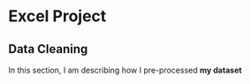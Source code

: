 # Excel Project
## Data Cleaning
In this section, I am describing how I pre-processed **my dataset**
